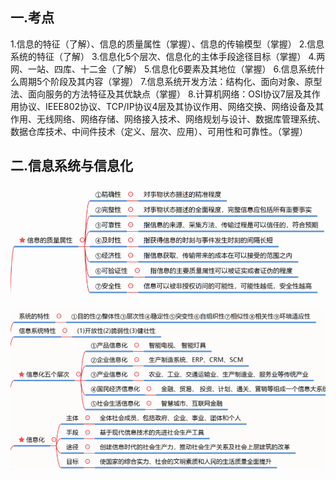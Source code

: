 ## 一.考点
1.信息的特征（了解）、信息的质量属性（掌握）、信息的传输模型（掌握）
2.信息系统的特征（了解）
3.信息化5个层次、信息化的主体手段途径目标（掌握）
4.两网、一站、四库、十二金（了解）
5.信息化6要素及其地位（掌握）
6.信息系统什么周期5个阶段及其内容（掌握）
7.信息系统开发方法：结构化、面向对象、原型法、面向服务的方法特征及其优缺点（掌握）
8.计算机网络：OSI协议7层及其作用协议、IEEE802协议、TCP/IP协议4层及其协议作用、网络交换、网络设备及其作用、无线网络、网络存储、网络接入技术、网络规划与设计、数据库管理系统、数据仓库技术、中间件技术（定义、层次、应用）、可用性和可靠性。（掌握）

## 二.信息系统与信息化
![信息的质量属性](https://www.github.com/HXQ666/StoryWriterImg/raw/master/小书匠/1566311614695.png)

![信息系统与信息化](https://www.github.com/HXQ666/StoryWriterImg/raw/master/小书匠/1566311677915.png)